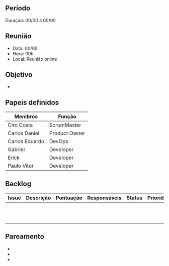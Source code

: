 ## Período
Duração: 00/00 à 00/00


## Reunião
* Data: 00/00
* Hora: 00h
* Local: Reunião online


## Objetivo
- 

## Papeis definidos
| Membros  |  Função  |
| ------------------- | ------------------- |
|  Ciro Costa |  ScrumMaster |
|  Carlos Daniel |  Product Owner |
|  Carlos Eduardo |  DevOps |
|  Gabriel |  Developer |
|  Erick |  Developer |
|  Paulo Vitor |  Developer |


## Backlog
| Issue | Descrição | Pontuação | Responsáveis | Status | Prioridade | Repositório |
| ------------------- | ------------------- | ------------------- | ------------------- | ------------------- |------------------- |------------------- | 
| []()  |   |  |   |   |   |  []()  |
| []()  |   |  |   |   |   |  []()  |
| []()  |   |  |   |   |   |  []()  |
| []()  |   |  |   |   |   |  []()  |
| []()  |   |  |   |   |   |  []()  |
| []()  |   |  |   |   |   |  []()  |
| []()  |   |  |   |   |   |  []()  |
| []()  |   |  |   |   |   |  []()  |
| []()  |   |  |   |   |   |  []()  |
| []()  |   |  |   |   |   |  []()  |
| []()  |   |  |   |   |   |  []()  |


## Pareamento
- 
- 
-